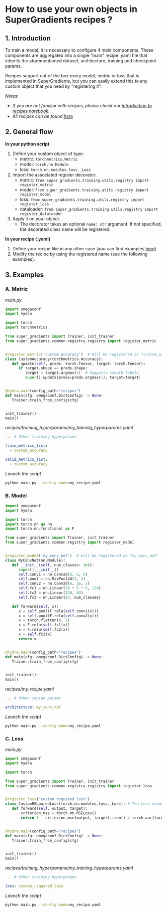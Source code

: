 # How to use your own objects in SuperGradients recipes ?

## 1. Introduction

To train a model, it is necessary to configure 4 main components. These components are aggregated into a single "main" recipe .yaml
file that inherits the aforementioned dataset, architecture, training and checkpoint params.

Recipes support out of the box every model, metric or loss that is implemented in SuperGradients, but you can easily extend this to any custom object that you need by "registering it". 

*Notes*:
 - *If you are not familiar with recipes, please check our [introduction to recipes notebook](https://colab.research.google.com/drive/15hHgRtryIRkyoDO6rdiK5UcA4Ec3MleV?usp=sharing).*
 - *All recipes can be found [here](https://github.com/Deci-AI/super-gradients/blob/master/docs/assets/SG_img/Training_Recipes.md)*



## 2. General flow
**In your python script**
1. Define your custom object of type:
   * metric: `torchmetrics.Metric`
   * model: `torch.nn.Module`
   * loss:  `torch.nn.modules.loss._Loss`
2. Import the associated register decorator:
   * metric: `from super_gradients.training.utils.registry import register_metric`
   * model: `from super_gradients.training.utils.registry import register_model`
   * loss: `from super_gradients.training.utils.registry import register_loss`
   * dataloader: `from super_gradients.training.utils.registry import register_dataloader`
3. Apply it on your object.
   * The decorator takes an optional `name: str` argument. If not specified, the decorated class name will be registered.

**In your recipe (.yaml)**
1. Define your recipe like in any other case (you can find examples [here](https://github.com/Deci-AI/super-gradients/tree/master/src/super_gradients/recipes)).
2. Modify the recipe by using the registered name (see the following examples).


## 3. Examples
### A. Metric

*main.py*

```python
import omegaconf
import hydra

import torch
import torchmetrics

from super_gradients import Trainer, init_trainer
from super_gradients.common.registry.registry import register_metric


@register_metric('custom_accuracy')  # Will be registered as "custom_accuracy"
class CustomAccuracy(torchmetrics.Accuracy):
   def update(self, preds: torch.Tensor, target: torch.Tensor):
      if target.shape == preds.shape:
         target = target.argmax(1)  # Supports smooth labels
         super().update(preds=preds.argmax(1), target=target)


@hydra.main(config_path="recipes")
def main(cfg: omegaconf.DictConfig) -> None:
   Trainer.train_from_config(cfg)


init_trainer()
main()
```

*recipes/training_hyperparams/my_training_hyperparams.yaml* 
```yaml
... # Other training hyperparams

train_metrics_list:
  - custom_accuracy

valid_metrics_list:
  - custom_accuracy
```

*Launch the script*
```bash
python main.py --config-name=my_recipe.yaml
```


### B. Model

```python
import omegaconf
import hydra

import torch
import torch.nn as nn
import torch.nn.functional as F

from super_gradients import Trainer, init_trainer
from super_gradients.common.registry import register_model


@register_model('my_conv_net')  # will be registered as "my_conv_net"
class MyConvNet(nn.Module):
   def __init__(self, num_classes: int):
      super().__init__()
      self.conv1 = nn.Conv2d(3, 6, 5)
      self.pool = nn.MaxPool2d(2, 2)
      self.conv2 = nn.Conv2d(6, 16, 5)
      self.fc1 = nn.Linear(16 * 5 * 5, 120)
      self.fc2 = nn.Linear(120, 84)
      self.fc3 = nn.Linear(84, num_classes)

   def forward(self, x):
      x = self.pool(F.relu(self.conv1(x)))
      x = self.pool(F.relu(self.conv2(x)))
      x = torch.flatten(x, 1)
      x = F.relu(self.fc1(x))
      x = F.relu(self.fc2(x))
      x = self.fc3(x)
      return x


@hydra.main(config_path="recipes")
def main(cfg: omegaconf.DictConfig) -> None:
   Trainer.train_from_config(cfg)


init_trainer()
main()
```

*recipes/my_recipe.yaml* 
```yaml
... # Other recipe params

architecture: my_conv_net
```

*Launch the script*
```bash
python main.py --config-name=my_recipe.yaml
```


### C. Loss

*main.py*

```python
import omegaconf
import hydra

import torch

from super_gradients import Trainer, init_trainer
from super_gradients.common.registry.registry import register_loss


@register_loss("custom_rsquared_loss")
class CustomRSquaredLoss(torch.nn.modules.loss._Loss): # The Loss needs to inherit from torch _Loss class.
   def forward(self, output, target):
       criterion_mse = torch.nn.MSELoss()
       return 1 - criterion_mse(output, target).item() / torch.var(target).item()


@hydra.main(config_path="recipes")
def main(cfg: omegaconf.DictConfig) -> None:
   Trainer.train_from_config(cfg)


init_trainer()
main()
```

*recipes/training_hyperparams/my_training_hyperparams.yaml* 
```yaml
... # Other training hyperparams

loss: custom_rsquared_loss
```

*Launch the script*
```bash
python main.py --config-name=my_recipe.yaml
```

